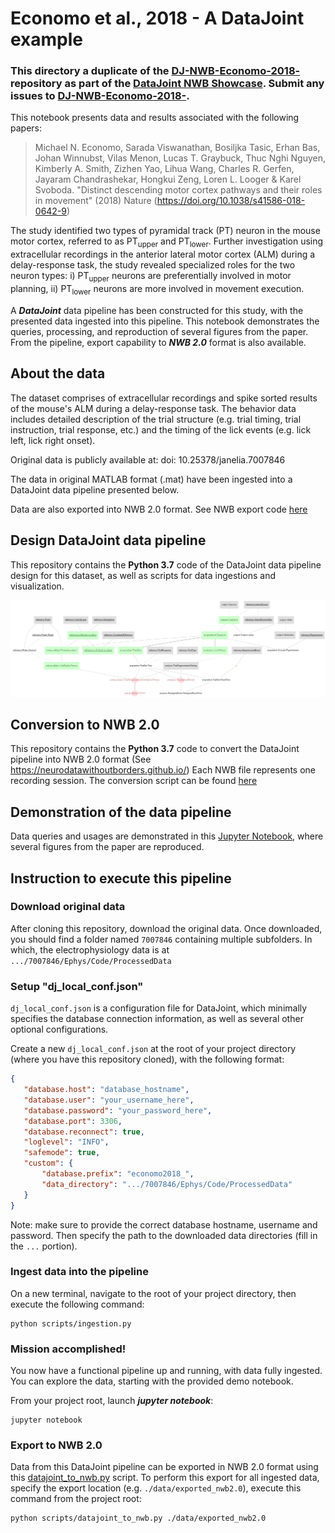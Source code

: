 # Economo et al., 2018 - A DataJoint example

### This directory a duplicate of the [DJ-NWB-Economo-2018-](https://github.com/datajoint-company/DJ-NWB-Economo-2018) repository as part of the [DataJoint NWB Showcase](https://github.com/datajoint-company/DataJoint-NWB-showcase). Submit any issues to [DJ-NWB-Economo-2018-](https://github.com/datajoint-company/DJ-NWB-Economo-2018).


This notebook presents data and results associated with the following papers:

>Michael N. Economo, Sarada Viswanathan, Bosiljka Tasic, Erhan Bas, Johan Winnubst, Vilas Menon, Lucas T. Graybuck, Thuc Nghi Nguyen, Kimberly A. Smith, Zizhen Yao, Lihua Wang, Charles R. Gerfen, Jayaram Chandrashekar, Hongkui Zeng, Loren L. Looger & Karel Svoboda. "Distinct descending motor cortex
pathways and their roles in movement" (2018) Nature (https://doi.org/10.1038/s41586-018-0642-9)

The study identified two types of pyramidal track (PT) neuron in the mouse motor cortex, referred to as PT<sub>upper</sub> and PT<sub>lower</sub>. Further investigation using extracellular recordings in the anterior lateral motor cortex (ALM) during a delay-response task, the study revealed specialized roles for the two neuron types: i) PT<sub>upper</sub> neurons are preferentially involved in motor planning, ii) PT<sub>lower</sub> neurons are more involved in movement execution.  

A ***DataJoint*** data pipeline has been constructed for this study, with the presented data ingested into this pipeline. This notebook demonstrates the queries, processing, and reproduction of several figures from the paper. From the pipeline, export capability to ***NWB 2.0*** format is also available.

## About the data

The dataset comprises of extracellular recordings and spike sorted results of the mouse's ALM during a delay-response task. The behavior data includes detailed description of the trial structure (e.g. trial timing, trial instruction, trial response, etc.) and the timing of the lick events (e.g. lick left, lick right onset). 

Original data is publicly available at: doi: 10.25378/janelia.7007846

The data in original MATLAB format (.mat) have been ingested into a DataJoint data pipeline presented below. 

Data are also exported into NWB 2.0 format. See NWB export code [here](../scripts/datajoint_to_nwb.py)

## Design DataJoint data pipeline 
This repository contains the **Python 3.7** code of the DataJoint data pipeline design for this dataset, as well as scripts for data ingestions and visualization.
 
![Pipeline diagram of intracellular and extracellular](images/all_erd.png)

## Conversion to NWB 2.0
This repository contains the **Python 3.7** code to convert the DataJoint pipeline into NWB 2.0 format (See https://neurodatawithoutborders.github.io/)
Each NWB file represents one recording session. The conversion script can be found [here](scripts/datajoint_to_nwb.py)

## Demonstration of the data pipeline
Data queries and usages are demonstrated in this [Jupyter Notebook](notebooks/Economo-2018-examples.ipynb), where several figures from the paper are reproduced. 

## Instruction to execute this pipeline

### Download original data 

After cloning this repository, download the original data. Once downloaded, you should find a folder named `7007846` containing
 multiple subfolders. In which, the electrophysiology data is at `.../7007846/Ephys/Code/ProcessedData`
 
### Setup "dj_local_conf.json"

`dj_local_conf.json` is a configuration file for DataJoint, which minimally specifies the
 database connection information, as well as several other optional configurations.
 
 Create a new `dj_local_conf.json` at the root of your project directory (where you have this repository cloned),
  with the following format:
 
 ```json
{
    "database.host": "database_hostname",
    "database.user": "your_username_here",
	"database.password": "your_password_here",
    "database.port": 3306,
    "database.reconnect": true,
    "loglevel": "INFO",
    "safemode": true,
    "custom": {
	    "database.prefix": "economo2018_",
        "data_directory": ".../7007846/Ephys/Code/ProcessedData"
    }
}
```

Note: make sure to provide the correct database hostname, username and password.
 Then specify the path to the downloaded data directories (fill in the `...` portion).

### Ingest data into the pipeline

On a new terminal, navigate to the root of your project directory, then execute the following command:

```
python scripts/ingestion.py
```

### Mission accomplished!
You now have a functional pipeline up and running, with data fully ingested.
 You can explore the data, starting with the provided demo notebook.
 
From your project root, launch ***jupyter notebook***:
```
jupyter notebook
```

### Export to NWB 2.0
Data from this DataJoint pipeline can be exported in NWB 2.0 format using this [datajoint_to_nwb.py](../scripts/datajoint_to_nwb.py) script. 
To perform this export for all ingested data, specify the export location (e.g. `./data/exported_nwb2.0`), execute this command from the project root:

```
python scripts/datajoint_to_nwb.py ./data/exported_nwb2.0
```




